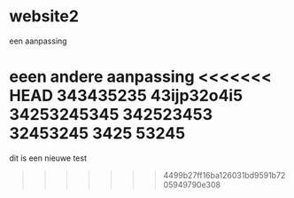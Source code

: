 # website2

een aanpassing

eeen andere aanpassing
<<<<<<< HEAD
343435235
43ijp32o4i5
34253245345
342523453
32453245
3425
53245
=======


dit is een nieuwe test
>>>>>>> 4499b27ff16ba126031bd9591b7205949790e308
